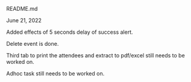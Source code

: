README.md

June 21, 2022

Added effects of 5 seconds delay of success alert.

Delete event is done.

Third tab to print the attendees and extract to pdf/excel still needs to be worked on.

Adhoc task still needs to be worked on.